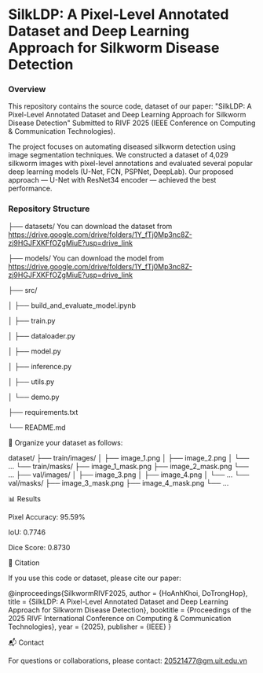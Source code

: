 # SilkLDP: A Pixel-Level Annotated Dataset and Deep Learning Approach for Silkworm Disease Detection

### Overview
This repository contains the source code, dataset of our paper:
"SilkLDP: A Pixel-Level Annotated Dataset and Deep Learning Approach for Silkworm Disease Detection" Submitted to RIVF 2025 (IEEE Conference on Computing & Communication Technologies).

The project focuses on automating diseased silkworm detection using image segmentation techniques. We constructed a dataset of 4,029 silkworm images with pixel-level annotations and evaluated several popular deep learning models (U-Net, FCN, PSPNet, DeepLab). Our proposed approach — U-Net with ResNet34 encoder — achieved the best performance.

### Repository Structure

├── datasets/   You can download the dataset from https://drive.google.com/drive/folders/1Y_fTj0Mp3nc8Z-zj9HGJFXKFfOZgMiuE?usp=drive_link

├── models/ You can download the model from https://drive.google.com/drive/folders/1Y_fTj0Mp3nc8Z-zj9HGJFXKFfOZgMiuE?usp=drive_link

├── src/

│   ├── build_and_evaluate_model.ipynb

│   ├── train.py

│   ├── dataloader.py

│   ├── model.py

│   ├── inference.py

│   ├── utils.py

│   └── demo.py

├── requirements.txt

└── README.md 

🚀 Organize your dataset as follows:

dataset/
 ├── train/images/
 │    ├── image_1.png
 │    ├── image_2.png
 │    └── ...
 └── train/masks/
      ├── image_1_mask.png
      ├── image_2_mask.png
      └── ...
├── val/images/
 │    ├── image_3.png
 │    ├── image_4.png
 │    └── ...
 └── val/masks/
      ├── image_3_mask.png
      ├── image_4_mask.png
      └── ...   

📊 Results

Pixel Accuracy: 95.59%

IoU: 0.7746

Dice Score: 0.8730

📜 Citation

If you use this code or dataset, please cite our paper:

@inproceedings{SilkwormRIVF2025,
  author    = {HoAnhKhoi, DoTrongHop},
  title     = {SilkLDP: A Pixel-Level Annotated Dataset and Deep Learning Approach for Silkworm Disease Detection},
  booktitle = {Proceedings of the 2025 RIVF International Conference on Computing & Communication Technologies},
  year      = {2025},
  publisher = {IEEE}
}

📬 Contact

For questions or collaborations, please contact: 20521477@gm.uit.edu.vn
